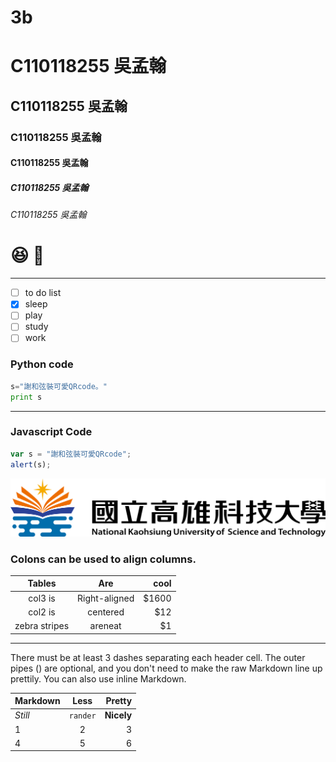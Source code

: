 # 3b
# C110118255 吳孟翰
## C110118255 吳孟翰
### C110118255 吳孟翰
#### C110118255 吳孟翰
##### C110118255 吳孟翰
###### C110118255 吳孟翰

# :laughing: 👾

----

- [ ] to do list
- [x] sleep
- [ ] play
- [ ] study
- [ ] work

### Python code
```python
s="謝和弦裝可愛QRcode。"
print s

```
---
### Javascript Code
```js
var s = "謝和弦裝可愛QRcode";
alert(s);
```

![NKUST](nkust.png "NKUST")

### Colons can be used to align columns.

|      Tables   |      Are      |  cool |
|:-------------:|:-------------:| -----:|
|    col3 is    | Right-aligned | $1600 |
|    col2 is    |   centered    |   $12 |
| zebra stripes |    areneat    |    $1 |

---
<p>There must be at least 3 dashes separating each header cell.
The outer pipes () are optional, and you don't need to make the
raw Markdown line up prettily. You can also use inline Markdown.</p>

| Markdown |   Less   |     Pretty |
|:--------|:--------:| ----------:|
| *Still*  | `rander` | **Nicely** |
|    1     |    2     |          3 |
|    4     |    5     |      6|
